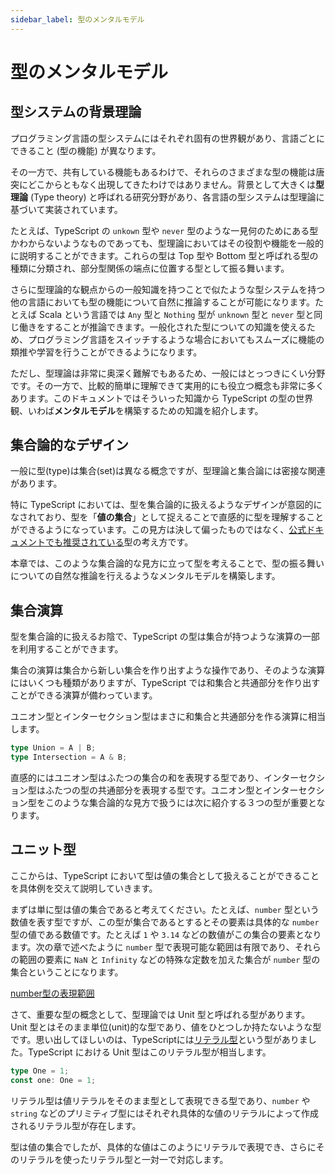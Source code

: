 ```yaml
---
sidebar_label: 型のメンタルモデル
---
```


# 型のメンタルモデル

## 型システムの背景理論

プログラミング言語の型システムにはそれぞれ固有の世界観があり、言語ごとにできること (型の機能) が異なります。

その一方で、共有している機能もあるわけで、それらのさまざまな型の機能は唐突にどこからともなく出現してきたわけではありません。背景として大きくは**型理論** (Type theory) と呼ばれる研究分野があり、各言語の型システムは型理論に基づいて実装されています。

たとえば、TypeScript の `unkown` 型や `never` 型のような一見何のためにある型かわからないようなものであっても、型理論においてはその役割や機能を一般的に説明することができます。これらの型は Top 型や Bottom 型と呼ばれる型の種類に分類され、部分型関係の端点に位置する型として振る舞います。

さらに型理論的な観点からの一般知識を持つことで似たような型システムを持つ他の言語においても型の機能について自然に推論することが可能になります。たとえば Scala という言語では `Any` 型と `Nothing` 型が `unknown` 型と `never` 型と同じ働きをすることが推論できます。一般化された型についての知識を使えるため、プログラミング言語をスイッチするような場合においてもスムーズに機能の類推や学習を行うことができるようになります。

ただし、型理論は非常に奥深く難解でもあるため、一般にはとっつきにくい分野です。その一方で、比較的簡単に理解できて実用的にも役立つ概念も非常に多くあります。このドキュメントではそういった知識から TypeScript の型の世界観、いわば**メンタルモデル**を構築するための知識を紹介します。

## 集合論的なデザイン

一般に型(type)は集合(set)は異なる概念ですが、型理論と集合論には密接な関連があります。

特に TypeScript においては、型を集合論的に扱えるようなデザインが意図的になされており、型を「**値の集合**」として捉えることで直感的に型を理解することができるようになっています。この見方は決して偏ったものではなく、[公式ドキュメントでも推奨されている](https://www.typescriptlang.org/docs/handbook/typescript-in-5-minutes-oop.html#types-as-sets)型の考え方です。

本章では、このような集合論的な見方に立って型を考えることで、型の振る舞いについての自然な推論を行えるようなメンタルモデルを構築します。

## 集合演算

型を集合論的に扱えるお陰で、TypeScript の型は集合が持つような演算の一部を利用することができます。

集合の演算は集合から新しい集合を作り出すような操作であり、そのような演算にはいくつも種類がありますが、TypeScript では和集合と共通部分を作り出すことができる演算が備わっています。

ユニオン型とインターセクション型はまさに和集合と共通部分を作る演算に相当します。

```ts twoslash
type Union = A | B;
type Intersection = A & B;
```

直感的にはユニオン型はふたつの集合の和を表現する型であり、インターセクション型はふたつの型の共通部分を表現する型です。ユニオン型とインターセクション型をこのような集合論的な見方で扱うには次に紹介する３つの型が重要となります。

## ユニット型

ここからは、TypeScript において型は値の集合として扱えることができることを具体例を交えて説明していきます。

まずは単に型は値の集合であると考えてください。たとえば、`number` 型という数値を表す型ですが、この型が集合であるとするとその要素は具体的な `number` 型の値である数値です。たとえば `1` や `3.14` などの数値がこの集合の要素となります。次の章で述べたように `number` 型で表現可能な範囲は有限であり、それらの範囲の要素に `NaN` と `Infinity` などの特殊な定数を加えた集合が `number` 型の集合ということになります。

[number型の表現範囲](reference/values-types-variables/number)

さて、重要な型の概念として、型理論では Unit 型と呼ばれる型があります。Unit 型とはそのまま単位(unit)的な型であり、値をひとつしか持たないような型です。思い出してほしいのは、TypeScriptには[リテラル型](/values-types-variables/literal-types)という型がありました。TypeScript における Unit 型はこのリテラル型が相当します。

```ts twoslash
type One = 1;
const one: One = 1;
```

リテラル型は値リテラルをそのまま型として表現できる型であり、`number` や `string` などのプリミティブ型にはそれぞれ具体的な値のリテラルによって作成されるリテラル型が存在します。

型は値の集合でしたが、具体的な値はこのようにリテラルで表現でき、さらにそのリテラルを使ったリテラル型と一対一で対応します。
